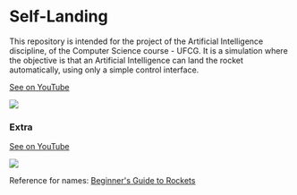 # Self-Landing
This repository is intended for the project of the Artificial Intelligence discipline, of the Computer Science course - UFCG.
It is a simulation where the objective is that an Artificial Intelligence can land the rocket automatically, using only a simple control interface.

[See on YouTube](https://www.youtube.com/watch?v=LaAoCKmpaEM)

![](5%20-%20pouco%20em%20ambiente%203D.gif)

### Extra

[See on YouTube](https://www.youtube.com/watch?v=TbmpbfmMKUU)

![](Extra.gif)

Reference for names: [Beginner's Guide to Rockets](https://www.grc.nasa.gov/www/k-12/rocket/guided.htm)
